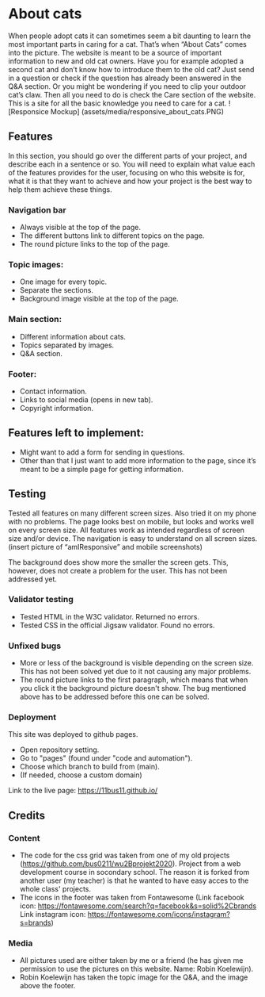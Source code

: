 # About cats
When people adopt cats it can sometimes seem a bit daunting to learn the most important parts in caring for a cat. That’s when “About Cats” comes into the picture. The website is meant to be a source of important information to new and old cat owners. Have you for example adopted a second cat and don’t know how to introduce them to the old cat? Just send in a question or check if the question has already been answered in the Q&A section. Or you might be wondering if you need to clip your outdoor cat’s claw. Then all you need to do is check the Care section of the website. This is a site for all the basic knowledge you need to care for a cat. 
![Responsice Mockup] 
(assets/media/responsive_about_cats.PNG)

## Features
In this section, you should go over the different parts of your project, and describe each in a sentence or so. You will need to explain what value each of the features provides for the user, focusing on who this website is for, what it is that they want to achieve and how your project is the best way to help them achieve these things.

### Navigation bar
- Always visible at the top of the page.
- The different buttons link to different topics on the page.
- The round picture links to the top of the page.

### Topic images:
- One image for every topic.
- Separate the sections.
- Background image visible at the top of the page.

### Main section:
- Different information about cats.
- Topics separated by images.
- Q&A section.

### Footer:
- Contact information.
- Links to social media (opens in new tab).
- Copyright information.

## Features left to implement:
- Might want to add a form for sending in questions.
- Other than that I just want to add more information to the page, since it’s meant to be a simple page for getting information.
## Testing
Tested all features on many different screen sizes. Also tried it on my phone with no problems. The page looks best on mobile, but looks and works well on every screen size. All features work as intended regardless of screen size and/or device. The navigation is easy to understand on all screen sizes.
(insert picture of “amIResponsive” and mobile screenshots)

The background does show more the smaller the screen gets. This, however, does not create a problem for the user. This has not been addressed yet.

### Validator testing
- Tested HTML in the W3C validator. Returned no errors.
- Tested CSS in the official Jigsaw validator. Found no errors.

### Unfixed bugs
- More or less of the background is visible depending on the screen size. This has not been solved yet due to it not causing any major problems.
- The round picture links to the first paragraph, which means that when you click it the background picture doesn't show. The bug mentioned above has to be addressed before this one can be solved.

### Deployment
This site was deployed to github pages.
- Open repository setting.
- Go to "pages" (found under "code and automation").
- Choose which branch to build from (main).
- (If needed, choose a custom domain)

Link to the live page: https://11bus11.github.io/
## Credits
### Content
- The code for the css grid was taken from one of my old projects (https://github.com/bus0211/wu2Bprojekt2020). Project from a web development course in socondary school. The reason it is forked from another user (my teacher) is that he wanted to have easy acces to the whole class' projects.
- The icons in the footer was taken from Fontawesome (Link facebook icon: https://fontawesome.com/search?q=facebook&s=solid%2Cbrands Link instagram icon: https://fontawesome.com/icons/instagram?s=brands)

### Media
- All pictures used are either taken by me or a friend (he has given me permission to use the pictures on this website. Name: Robin Koelewijn).
- Robin Koelewijn has taken the topic image for the Q&A, and the image above the footer.

